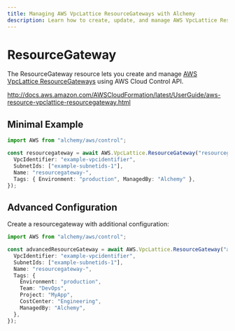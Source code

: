```yaml
---
title: Managing AWS VpcLattice ResourceGateways with Alchemy
description: Learn how to create, update, and manage AWS VpcLattice ResourceGateways using Alchemy Cloud Control.
---
```


# ResourceGateway

The ResourceGateway resource lets you create and manage [AWS VpcLattice ResourceGateways](https://docs.aws.amazon.com/vpclattice/latest/userguide/) using AWS Cloud Control API.

http://docs.aws.amazon.com/AWSCloudFormation/latest/UserGuide/aws-resource-vpclattice-resourcegateway.html

## Minimal Example

```ts
import AWS from "alchemy/aws/control";

const resourcegateway = await AWS.VpcLattice.ResourceGateway("resourcegateway-example", {
  VpcIdentifier: "example-vpcidentifier",
  SubnetIds: ["example-subnetids-1"],
  Name: "resourcegateway-",
  Tags: { Environment: "production", ManagedBy: "Alchemy" },
});
```

## Advanced Configuration

Create a resourcegateway with additional configuration:

```ts
import AWS from "alchemy/aws/control";

const advancedResourceGateway = await AWS.VpcLattice.ResourceGateway("advanced-resourcegateway", {
  VpcIdentifier: "example-vpcidentifier",
  SubnetIds: ["example-subnetids-1"],
  Name: "resourcegateway-",
  Tags: {
    Environment: "production",
    Team: "DevOps",
    Project: "MyApp",
    CostCenter: "Engineering",
    ManagedBy: "Alchemy",
  },
});
```


